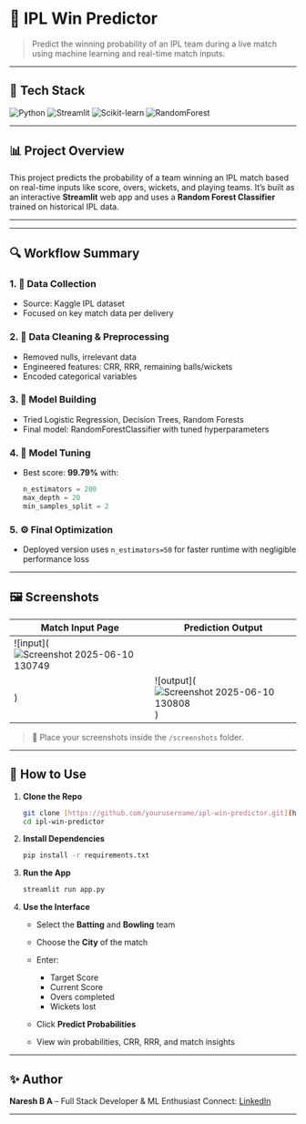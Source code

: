 # 🏏 IPL Win Predictor

> Predict the winning probability of an IPL team during a live match using machine learning and real-time match inputs.

---

## 🚀 Tech Stack

![Python](https://img.shields.io/badge/Python-3776AB?style=for-the-badge&logo=python&logoColor=white)
![Streamlit](https://img.shields.io/badge/Streamlit-FF4B4B?style=for-the-badge&logo=streamlit&logoColor=white)
![Scikit-learn](https://img.shields.io/badge/Scikit--learn-F7931E?style=for-the-badge&logo=scikit-learn&logoColor=white)
![RandomForest](https://img.shields.io/badge/Random%20Forest-Model-green?style=for-the-badge)

---

## 📊 Project Overview

This project predicts the probability of a team winning an IPL match based on real-time inputs like score, overs, wickets, and playing teams. It’s built as an interactive **Streamlit** web app and uses a **Random Forest Classifier** trained on historical IPL data.

---

---

## 🔍 Workflow Summary

### 1. 🧮 Data Collection
- Source: Kaggle IPL dataset
- Focused on key match data per delivery

### 2. 🧼 Data Cleaning & Preprocessing
- Removed nulls, irrelevant data
- Engineered features: CRR, RRR, remaining balls/wickets
- Encoded categorical variables

### 3. 🧠 Model Building
- Tried Logistic Regression, Decision Trees, Random Forests
- Final model: RandomForestClassifier with tuned hyperparameters

### 4. 🔧 Model Tuning
- Best score: **99.79%** with:
  ```python
  n_estimators = 200
  max_depth = 20
  min_samples_split = 2
  ````

### 5. ⚙️ Final Optimization

* Deployed version uses `n_estimators=50` for faster runtime with negligible performance loss

---

## 🖼️ Screenshots

| Match Input Page                | Prediction Output                 |
| ------------------------------- | --------------------------------- |
| ![input](![Screenshot 2025-06-10 130749](https://github.com/user-attachments/assets/0fcb074c-5945-4526-8d76-ce537ec93d32)
) | ![output](![Screenshot 2025-06-10 130808](https://github.com/user-attachments/assets/7ddab97a-34e9-46c7-879a-53253cb1b68d)) |


> 📁 Place your screenshots inside the `/screenshots` folder.

---

## 🧪 How to Use

1. **Clone the Repo**

   ```bash
   git clone [https://github.com/yourusername/ipl-win-predictor.git](https://github.com/Phoenixarjun/IPL-Probability-Predictor/)
   cd ipl-win-predictor
   ```

2. **Install Dependencies**

   ```bash
   pip install -r requirements.txt
   ```

3. **Run the App**

   ```bash
   streamlit run app.py
   ```

4. **Use the Interface**

   * Select the **Batting** and **Bowling** team
   * Choose the **City** of the match
   * Enter:

     * Target Score
     * Current Score
     * Overs completed
     * Wickets lost
   * Click **Predict Probabilities**
   * View win probabilities, CRR, RRR, and match insights

---



## ✨ Author

**Naresh B A** – Full Stack Developer & ML Enthusiast
Connect: [LinkedIn](www.linkedin.com/in/naresh-b-a-1b5331243) 

---


